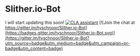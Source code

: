 # Slither.io-Bot

I will start updating this soon!
[![CLA assistant](https://cla-assistant.io/readme/badge/tyschnoor/Slither.io-Bot)](https://cla-assistant.io/tyschnoor/Slither.io-Bot)
[![Join the chat at https://gitter.im/tyschnoor/Slither.io-Bot](https://badges.gitter.im/tyschnoor/Slither.io-Bot.svg)](https://gitter.im/tyschnoor/Slither.io-Bot?utm_source=badge&utm_medium=badge&utm_campaign=pr-badge&utm_content=badge)
